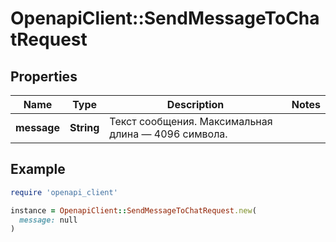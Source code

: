 # OpenapiClient::SendMessageToChatRequest

## Properties

| Name | Type | Description | Notes |
| ---- | ---- | ----------- | ----- |
| **message** | **String** | Текст сообщения. Максимальная длина — 4096 символа. |  |

## Example

```ruby
require 'openapi_client'

instance = OpenapiClient::SendMessageToChatRequest.new(
  message: null
)
```

